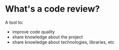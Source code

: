 # What's a code review?

A tool to:

- improve code quality
- share knowledge about the project
- share knowledge about technologies, libraries, etc
